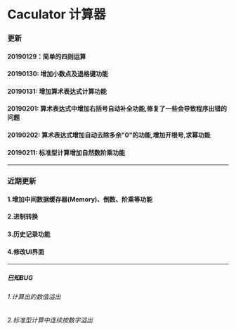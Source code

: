 # Caculator 计算器
###	更新	
####	20190129：简单的四则运算
####    20190130: 增加小数点及退格键功能
####    20190131: 增加算术表达式计算功能
####    20190201: 算术表达式中增加右括号自动补全功能,修复了一些会导致程序出错的问题
####    20190202: 算术表达式增加自动去除多余"0"的功能,增加开根号,求幂功能
####    20190211: 标准型计算增加自然数阶乘功能
***
###	近期更新
####	1.增加中间数据缓存器(Memory)、倒数、阶乘等功能
####	2.进制转换
####	3.历史记录功能
####	4.修改UI界面
***
#####	已知BUG
######	1.计算出的数值溢出
######	2.标准型计算中连续按数字溢出
